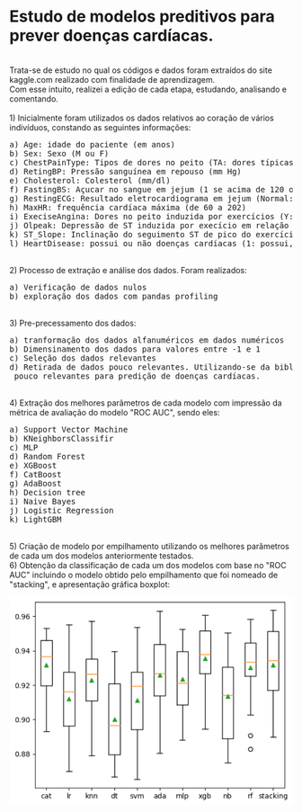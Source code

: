 # Estudo de modelos preditivos para prever doenças cardíacas.
<br>
Trata-se de estudo no qual os códigos e dados foram extraídos do site kaggle.com realizado com finalidade de aprendizagem.
<br>
Com esse intuito, realizei a edição de cada etapa, estudando, analisando e comentando.
<br><br>
1) Inicialmente foram utilizados os dados relativos ao coração de vários indivíduos, constando as seguintes informações:
<pre>
a) Age: idade do paciente (em anos)
b) Sex: Sexo (M ou F)
c) ChestPainType: Tipos de dores no peito (TA: dores típicas, ATA: Dores atípicas, NAP: sem dores, ASY: assintomáticos)
d) RetingBP: Pressão sanguínea em repouso (mm Hg)
e) Cholesterol: Colesterol (mm/dl)
f) FastingBS: Açucar no sangue em jejum (1 se acima de 120 ou 0 se abaixo)
g) RestingECG: Resultado eletrocardiograma em jejum (Normal: Normal, ST: anormal, LVH: provável hipertrofia ventricular esquerda)
h) MaxHR: frequência cardíaca máxima (de 60 a 202)
i) ExeciseAngina: Dores no peito induzida por exercícios (Y: sim, N: não)
j) Olpeak: Depressão de ST induzida por execício em relação ao repouso ( ST é uma medida obtida no eletro cardiograma) 
k) ST_Slope: Inclinação do seguimento ST de pico do exercício ( ST é uma medida obtida no eletro cardiograma). (Up: ascendente, Flat: normal, Down: descendente)
l) HeartDisease: possui ou não doenças cardíacas (1: possui, 0: não possui)
</pre>
<br>
2) Processo de extração e análise dos dados. Foram realizados:
<pre>
a) Verificação de dados nulos
b) exploração dos dados com pandas profiling
</pre>
<br>
3) Pre-precessamento dos dados:
<pre>
a) tranformação dos dados alfanuméricos em dados numéricos 
b) Dimensinamento dos dados para valores entre -1 e 1
c) Seleção dos dados relevantes 
d) Retirada de dados pouco relevantes. Utilizando-se da biblioteca SelectKBest verificou-se que o dados RetingECG e RestingBP eram<br> pouco relevantes para predição de doenças cardíacas.
</pre>
<br>
4) Extração dos melhores parâmetros de cada modelo com impressão da métrica de avaliação do modelo "ROC AUC", sendo eles:
<pre>
a) Support Vector Machine
b) KNeighborsClassifir
c) MLP
d) Random Forest
e) XGBoost
f) CatBoost
g) AdaBoost
h) Decision tree
i) Naive Bayes
j) Logistic Regression
k) LightGBM
</pre>
<br>
5) Criação de modelo por empilhamento utilizando os melhores parâmetros de cada um dos modelos anteriormente testados.<br>
6) Obtenção da classificação de cada um dos modelos com base no "ROC AUC" incluindo o modelo obtido pelo empilhamento que foi nomeado de "stacking", e apresentação gráfica boxplot:

<img src="https://github.com/AdilsonBND/predicao-doencas-cardiacas/blob/main/images/output.png"></img>
